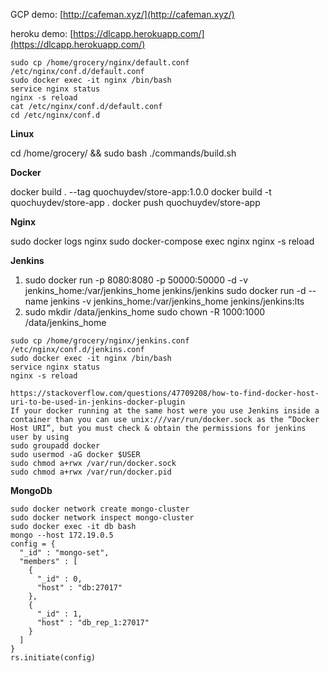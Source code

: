 GCP demo: [http://cafeman.xyz/](http://cafeman.xyz/)

heroku demo: [https://dlcapp.herokuapp.com/](https://dlcapp.herokuapp.com/)

```shell
sudo cp /home/grocery/nginx/default.conf /etc/nginx/conf.d/default.conf
sudo docker exec -it nginx /bin/bash
service nginx status
nginx -s reload
cat /etc/nginx/conf.d/default.conf
cd /etc/nginx/conf.d
```

**Linux**

cd /home/grocery/ && sudo bash ./commands/build.sh

**Docker**

docker build . --tag quochuydev/store-app:1.0.0
docker build -t quochuydev/store-app .
docker push quochuydev/store-app

**Nginx**

sudo docker logs nginx
sudo docker-compose exec nginx nginx -s reload

**Jenkins**

1.  sudo docker run -p 8080:8080 -p 50000:50000 -d -v jenkins_home:/var/jenkins_home jenkins/jenkins
    sudo docker run -d --name jenkins -v jenkins_home:/var/jenkins_home jenkins/jenkins:lts
2.  sudo mkdir /data/jenkins_home
    sudo chown -R 1000:1000 /data/jenkins_home

```shell
sudo cp /home/grocery/nginx/jenkins.conf /etc/nginx/conf.d/jenkins.conf
sudo docker exec -it nginx /bin/bash
service nginx status
nginx -s reload
```

```shell
https://stackoverflow.com/questions/47709208/how-to-find-docker-host-uri-to-be-used-in-jenkins-docker-plugin
If your docker running at the same host were you use Jenkins inside a container than you can use unix:///var/run/docker.sock as the “Docker Host URI”, but you must check & obtain the permissions for jenkins user by using
sudo groupadd docker
sudo usermod -aG docker $USER
sudo chmod a+rwx /var/run/docker.sock
sudo chmod a+rwx /var/run/docker.pid
```

**MongoDb**

```shell
sudo docker network create mongo-cluster
sudo docker network inspect mongo-cluster
sudo docker exec -it db bash
mongo --host 172.19.0.5
config = {
  "_id" : "mongo-set",
  "members" : [
    {
      "_id" : 0,
      "host" : "db:27017"
    },
    {
      "_id" : 1,
      "host" : "db_rep_1:27017"
    }
  ]
}
rs.initiate(config)
```
